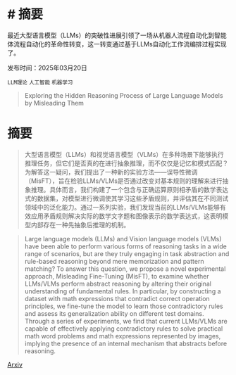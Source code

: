 # # 摘要
最近大型语言模型（LLMs）的突破性进展引领了一场从机器人流程自动化到智能体流程自动化的革命性转变，这一转变通过基于LLMs自动化工作流编排过程实现了。

发布时间：2025年03月20日

`LLM理论` `人工智能` `机器学习`

> Exploring the Hidden Reasoning Process of Large Language Models by Misleading Them

# 摘要

> 大型语言模型（LLMs）和视觉语言模型（VLMs）在多种场景下能够执行推理任务，但它们是否真的在进行抽象推理，而不仅仅是记忆和模式匹配？为解答这一疑问，我们提出了一种新的实验方法——误导性微调（MisFT），旨在检验LLMs/VLMs是否通过改变对基本规则的理解来进行抽象推理。具体而言，我们构建了一个包含与正确运算原则相矛盾的数学表达式的数据集，对模型进行微调使其学习这些矛盾规则，并评估其在不同测试领域中的泛化能力。通过一系列实验，我们发现当前的LLMs/VLMs能够有效应用矛盾规则解决实际的数学文字题和图像表示的数学表达式，这表明模型内部存在一种先抽象后推理的机制。

> Large language models (LLMs) and Vision language models (VLMs) have been able to perform various forms of reasoning tasks in a wide range of scenarios, but are they truly engaging in task abstraction and rule-based reasoning beyond mere memorization and pattern matching? To answer this question, we propose a novel experimental approach, Misleading Fine-Tuning (MisFT), to examine whether LLMs/VLMs perform abstract reasoning by altering their original understanding of fundamental rules. In particular, by constructing a dataset with math expressions that contradict correct operation principles, we fine-tune the model to learn those contradictory rules and assess its generalization ability on different test domains. Through a series of experiments, we find that current LLMs/VLMs are capable of effectively applying contradictory rules to solve practical math word problems and math expressions represented by images, implying the presence of an internal mechanism that abstracts before reasoning.

[Arxiv](https://arxiv.org/abs/2503.16401)